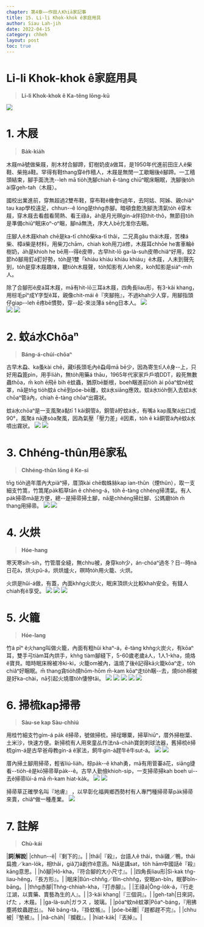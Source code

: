 ```yaml
---
chapter: 第4章——作田人Khiā家記事
title: 15. Li-li Khok-khok ê家庭用具
author: Siau Lah-jih
date: 2022-04-15
category: chheh
layout: post
toc: true
---
```


# Li-li Khok-khok ê家庭用具
> **Li-li Khok-khok ê Ka-têng Iōng-kū**

![](../too5/16/16-8-4蠓仔水濺a.jpg)

# 1. 木屐
> **Ba̍k-kia̍h**

木屐mā號做柴屐，削木材合腳蹄，釘樹奶皮á做耳，是1950年代進前田庄人ê柴鞋、柴拖á鞋。罕得有鞋thang穿ê作穡人，木屐是無閒一工歇睏後ê腳蹄。一工穡頭結束，腳手面洗洗--leh mā tio̍h洗腳chiah ē-tàng chiūⁿ眠床睏眠，洗腳後to̍h ài穿geh-tah（木屐）。

國校出業進前，穿無超過2雙布鞋，穿布鞋ê機會tī過年，去阿姑、阿姊、親chiâⁿ tau kap學校遠足，chhun--ê lóng是thǹg赤腳。暗頓食飽洗腳洗清氣to̍h ē穿木屐，穿木屐去看戲看鬧熱、看王祿á，a̍h是月光暝gín-á伴招thit-thô，無節目to̍h是準備chiūⁿ眠床oⁿ-oⁿ睏，腳nā無洗，序大人bē允准你去睏。

庄腳人ê木屐khah chē是ka-tī chhò柴ka-tī thâi，二兄真gâu thâi木屐，苦楝á柴、樟á柴是材料，用柴刀chām，chiah koh用刀á修，木屐耳chhōe he害車輪ê樹奶，a̍h是khioh he bē用--得ê皮帶，古早hit-lō ga-là-suh皮帶chiâⁿ好用，鉸2節hô腳用釘á釘好勢，to̍h是1雙「khiáu khiáu khiáu khiáu」ê木屐，人未到聲先到，to̍h是穿木屐趣味，聽tio̍h木屐聲，to̍h知影有人leh來，koh知影是siáⁿ-mih人。

除了合腳形ê皮á耳木屐，mā有hit-lō三耳á木屐，四角長liau形，有3-kâi khang，用棕毛pīⁿ成Y字型ê耳，親像chit-mái ê『夾腳拖』，不過khah少人穿，用腳指頭仔giap--leh ē疼bē慣勢，穿--起-來淡薄á sêng日本人。
![](../too5/16/16-8-1木屐柴屐.jpg)  
![](../too5/16/16-8-2木屐.jpg)
![](../too5/16/16-8-2a木屐柴屐.jpg)

# 2. 蚊á水Chōaⁿ
> **Báng-á-chúi-chōaⁿ**

古早木蝨、ka蚤kài chē，藏tī長頭毛內ê蝨母mā bē少，因為寄生tī人ê身--上，只好用蝨篦pìn，用手lia̍h，無to̍h用藥á thāu，1965年代家家戶戶噴DDT，殺死無數蟲thōa，m̄ koh ē飛ē bih ê蚊蟲，猶原bē斷根，boeh睏進前tio̍h ài pōaⁿ蚊nê蚊罩，nā是tn̄g tio̍h蚊á chē到póe-bē離，蚊á水siāng應效。蚊á水tio̍h倒入去蚊á水chōaⁿ管á內，chiah ē-tàng chōaⁿ出霧狀。

蚊á水chōaⁿ是一支風聚á黏tī 1 kâi銅管á，銅管á貯蚊á水，有嘴á kap風聚á出口成90°，風聚á nā連sòa聚風，因為氣壓「壓力差」ê因素，to̍h ē kā銅管á內ê蚊á水噴出霧狀。
![](../too5/16/16-8-3蠓仔水濺忠義.jpg) 
![](../too5/16/16-8-4蠓仔水濺17陳慶芳.jpg)

# 3. Chhéng-thûn用ê家私
> **Chhéng-thûn Iōng ê Ke-si**

tn̄g tio̍h過年厝內大piàⁿ掃，厝頂kài chē蜘蛛絲kap ian-thûn（煙thûn），取一支細支竹篙，竹篙尾pa̍k稻草tān ê chhéng-á，to̍h ē-tàng chhéng掃清氣。有人pa̍k掃帚mā是方便，總--是掃帚掃土腳，nā是chhéng掃灶腳、公媽廳to̍h m̄ thang用掃帚。
![](../too5/16/16-8-5筅仔.jpg)
![](../too5/16/16-8-5a筅仔.jpg)


# 4. 火烘
> **Hóe-hang**

寒天寒sih-sih，竹管厝全縫，無chhu被，身穿koh少，án-chóaⁿ過冬？日--時nà日花á，烘火pû-á，烘烘爐火，暝時to̍h用火籠、火烘。

火烘是hûi-á做，有蓋，內面khǹg火炭火，眠床頂烘火比較khah安全。有錢人chiah有ê享受。
![](../too5/16/16-8-6火烘瓷仔.jpg) 
![](../too5/16/16-8-7火烘.jpg) 
![](../too5/16/16-8-8火烘.jpg)


# 5.  火籠
> **Hóe-lang**

竹á pīⁿ ê火hang叫做火籠，內面有粗hûi khaⁿ-á，ē-tàng khǹg火炭火，有kōaⁿ耳，雙手弓tiàm耳內烘手，khǹg tiàm腳縫下，5-60歲老歲á人，1人1-kha，燒烙ê寶貝。暗時眠床棉被冷ki-ki，火籠om被內，溫燒了後ē記得kā火籠kōaⁿ走，to̍h chiâⁿ好睏眠。m̄ thang貪tio̍h燒hōm-hōm m̄-kam kōaⁿ走to̍h睏--去，燒tio̍h棉被是好ka-chài，nā引起火燒厝to̍h悽慘tāi。
![](../too5/16/16-8-9火籠陳慶芳.jpg)
![](../too5/16/16-8-10火籠.jpg)
![](../too5/16/16-8-11火籠.jpg)
![](../too5/16/16-8-12火籠卓瓊幸.jpg)
![](../too5/16/16-8-12a火籠.jpg)

# 6. 掃梳kap掃帚
> **Sàu-se kap Sàu-chhiú**

用桂竹細支竹gím-á pa̍k ê掃帚，號做掃梳，掃埕曝粟，掃草hiūⁿ，厝外掃樹葉、土米沙，快速方便。新掃梳有人用來童乩作法nâ-cha̍h寶劍刺球法器，舊掃梳ê掃梳gím-á是古早爸母教gín-á ê家法，飼牛gín-á趕牛ê牛sut-á。
![](../too5/16/16-8-13掃梳陳松雄.jpg) 
![](../too5/16/16-8-14掃梳陳松雄.jpg)


厝內掃土腳用掃帚，輕省liú-lia̍h，棕pa̍k--ê khah勇，mā有用菅蓁á花，siāng捷看--tio̍h-ê是kō͘掃帚草pa̍k--ê。古早人勤儉khioh-si̍p，一支掃帚掃kah boeh ui--去ê掃帚lûi-á mā m̄-kam hiat-ka̍k。
![](../too5/16/16-8-15掃帚.jpg) 
![](../too5/16/16-8-16掃帚.jpg)


掃帚草正確學名叫『地膚』
，以早彰化福興鄉西勢村有人專門種掃帚草pa̍k掃帚來賣，chiâⁿ做一種產業。
![](../too5/16/16-8-17掃帚.jpg)

# 7. 註解
> **Chù-kái**

|**詞**|**解說**|
|chhun--ê|『剩下的』。|
|thâi|『殺』，台語人ê thâi，thâi雞／鴨，thâi扁擔／kan-lo̍k，相thâi，giâ刀á創作ê意涵。Nā是講sat，to̍h hām中國話ê『殺』kāng意思。|
|hô腳|Hô-kha，『符合腳的大小尺寸』。|
|四角長liau形|Sì-kak tn̂g-liau-hêng，『長方形』。|
|眠床|Bûn-chhn̂g／Bîn-chhn̂g，安眠an-bîn，眠夢bîn-bāng。|
|thǹg赤腳|Thǹg-chhiah-kha，『打赤腳』。|
|王祿á|Ông-lo̍k-á，『行走江湖，以賣藥、賣藝為生的人』。|
|3-kâi khang|『三個洞』。|
|geh-tah|日來詞，げた ，木屐。|
|ga-là-suh|ガラス ，玻璃。|
|pōaⁿ蚊nê蚊罩|Pōaⁿ-báng，『用拂塵將蚊蟲趕出』。 Nê báng-tà，『掛蚊帳』。|
|póe-bē離|『趕都趕不完』。|
|chhu被|『墊被』。|
|nâ-cha̍h|『攔截』。|
|hiat-ka̍k|『丟掉』。|